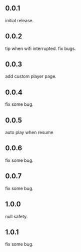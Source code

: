 ## 0.0.1
initial release.
## 0.0.2
tip when wifi interrupted. fix bugs.
## 0.0.3
add custom player page.
## 0.0.4
fix some bug.
## 0.0.5
auto play when resume
## 0.0.6
fix some bug.
## 0.0.7
fix some bug.
## 1.0.0
null safety.
## 1.0.1
fix some bug.
